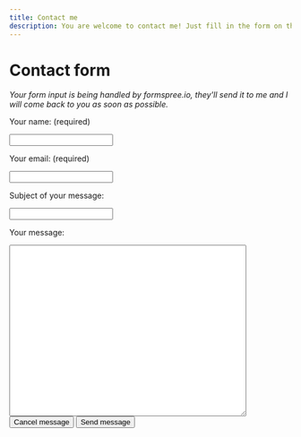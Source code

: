 ```yaml
---
title: Contact me
description: You are welcome to contact me! Just fill in the form on this page.
---
```


# Contact form

<html>
<i>Your form input is being handled by formspree.io, they'll send it to me and I will come back to you as soon as possible.</i>
<form action="https://formspree.io/marnix2813@hotmail.com" method="POST">
<label><p>Your name: (required)</p>
<input type="text" name="name" required/></label>
<label><p>Your email: (required)</p>
<input type="email" name="email" required/></label>
<label><p>Subject of your message:</p>
<input type="text" name="subject"/></label><br>
<label><p>Your message:</p>
<textarea type="text" name="message" ROWS="20" COLS="50" required></textarea></label>
<BUTTON TYPE="reset">Cancel message</BUTTON>
<BUTTON TYPE="submit">Send message</BUTTON>
</form>
</html>
